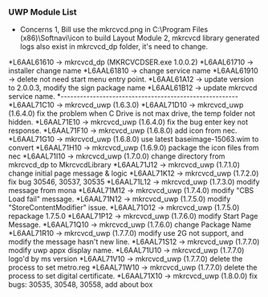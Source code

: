 ### UWP Module List

* Concerns
1, Bill use the mkrcvcd.png in C:\Program Files (x86)\Softnavi\icon to build Layout Module
2, mkrcvcd library generated logs also exist in mkrcvcd_dp folder, it's need to change.


*L6AAL61610 -> mkrcvcd_dp (MKRCVCDSER.exe 1.0.0.2)
*L6AAL61710 -> installer change name
*L6AAL61810 -> change service name
*L6AAL61910 -> delete not need start menu entry point. 
*L6AAL61A12 -> update version to 2.0.0.3, modify the sign package name
*L6AAL61B12 -> update mkrcvcd service name.
*-------------------------------------------------------
*L6AAL71C10 -> mkrcvcd_uwp (1.6.3.0)
*L6AAL71D10 -> mkrcvcd_uwp (1.6.4.0)  fix the problem when C Drive is not max drive, the temp folder not hidden.
*L6AAL71E10 -> mkrcvcd_uwp (1.6.4.0) fix the bug enter key not response.
*L6AAL71F10 -> mkrcvcd_uwp (1.6.8.0) add icon from nec.
*L6AAL71G10 -> mkrcvcd_uwp (1.6.8.0) use latest baseimage-15063.wim to convert
*L6AAL71H10 -> mkrcvcd_uwp (1.6.9.0) package the icon files from nec
*L6AAL71I10 -> mkrcvcd_uwp (1.7.0.0) change directory from mkrcvcd_dp to MkrcvcdLibrary
*L6AAL71J12 -> mkrcvcd_uwp (1.7.1.0) change initial page message & logic
*L6AAL71K12 -> mkrcvcd_uwp (1.7.2.0) fix bug 30546, 30537, 30535
*L6AAL71L12 -> mkrcvcd_uwp (1.7.3.0) modify message from mona
*L6AAL71M12 -> mkrcvcd_uwp (1.7.4.0) modify "CBS Load fail" message.
*L6AAL71N12 -> mkrcvcd_uwp (1.7.5.0) modify "StoreContentModifier" issue.
*L6AAL71O12 -> mkrcvcd_uwp (1.7.5.0) repackage 1.7.5.0
*L6AAL71P12 -> mkrcvcd_uwp (1.7.6.0) modify Start Page Message.
*L6AAL71Q10 -> mkrcvcd_uwp (1.7.6.0) change Package Name
*L6AAL71R10 -> mkrcvcd_uwp (1.7.7.0) modify use 2G not support, and modify the message hasn't new line.
*L6AAL71S12 -> mkrcvcd_uwp (1.7.7.0) modify uwp appx display name.
*L6AAL71U10 -> mkrcvcd_uwp (1.7.7.0) logo'd by ms version
*L6AAL71V10 -> mkrcvcd_uwp (1.7.7.0) delete the process to set metro.reg
*L6AAL71W10 -> mkrcvcd_uwp (1.7.7.0) delete the process to set digital certificate.
*L6AAL71X10 -> mkrcvcd_uwp (1.8.0.0) fix bugs: 30535, 30548, 30558, add about box 

